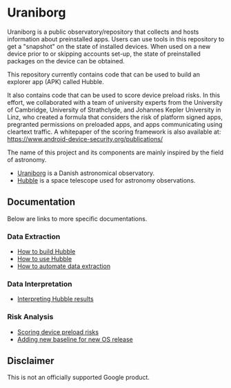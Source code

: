 # Uraniborg

Uraniborg is a public observatory/repository that collects and hosts information
about preinstalled apps. Users can use tools in this repository to get a
"snapshot" on the state of installed devices. When used on a new device prior to
or skipping accounts set-up, the state of preinstalled packages on the device
can be obtained.

This repository currently contains code that can be used to build an explorer
app (APK) called Hubble.

It also contains code that can be used to score device preload risks. In this
effort, we collaborated with a team of university experts from the University of
Cambridge, University of Strathclyde, and Johannes Kepler University in Linz,
who created a formula that considers the risk of platform signed apps,
pregranted permissions on preloaded apps, and apps communicating using cleartext
traffic. A whitepaper of the scoring framework is also available at:
https://www.android-device-security.org/publications/

The name of this project and its components are mainly inspired by the field of
astronomy.

- [Uraniborg](https://en.wikipedia.org/wiki/Uraniborg) is a Danish
astronomical observatory.
- [Hubble](https://en.wikipedia.org/wiki/Hubble_Space_Telescope) is a space telescope used for astronomy observations.

## Documentation

Below are links to more specific documentations.

### Data Extraction
- [How to build Hubble](docs/hubble_setup.md)
- [How to use Hubble](docs/deploying_hubble.md)
- [How to automate data extraction](docs/automate_observation.md)

### Data Interpretation
- [Interpreting Hubble results](docs/hubble_results.md)

### Risk Analysis
- [Scoring device preload risks](docs/device_scoring.md)
- [Adding new baseline for new OS release](docs/adding_new_baseline.md)

## Disclaimer
This is not an officially supported Google product.
